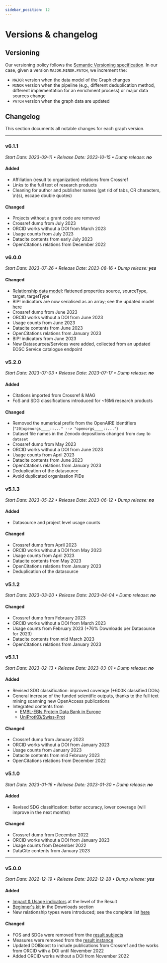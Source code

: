 ```yaml
---
sidebar_position: 12
---
```


# Versions & changelog

## Versioning

Our versioning policy follows the [Semantic Versioning specification](https://semver.org/). 
In our case, given a version `MAJOR.MINOR.PATCH`, we increment the:

* `MAJOR` version when the data model of the Graph changes
* `MINOR` version when the pipeline (e.g., different deduplication method, different implementation for an enrichment process) or major data sources change
* `PATCH` version when the graph data are updated

## Changelog

This section documents all notable changes for each graph version.

---

### v6.1.1
_Start Date: 2023-09-11 &bull; Release Date: 2023-10-15 &bull; Dump release: **no**_

#### Added 
- Affiliation (result to organization) relations from Crossref 
- Links to the full text of research products
- Cleaning for author and publisher names (get rid of tabs, CR characters, \n(s), escape double quotes)

#### Changed
- Projects without a grant code are removed
- Crossref dump from July 2023
- ORCID works without a DOI from March 2023
- Usage counts from July 2023
- Datacite contents from early July 2023
- OpenCitations relations from December 2022

### v6.0.0
_Start Date: 2023-07-26 &bull; Release Date: 2023-08-16 &bull; Dump release: **yes**_

#### Changed

- [Relationship data model](./data-model/relationships/relationship-object): flattened properties source, sourceType, target, targetType
- BIP! indicators are now serialised as an array; see the updated model [here](/data-model/entities/other#bipindicators) 
- Crossref dump from June 2023
- ORCID works without a DOI from June 2023
- Usage counts from June 2023
- Datacite contents from June 2023
- OpenCitations relations from January 2023
- BIP! indicators from June 2023
- New Datasources/Services were added, collected from an updated EOSC Service catalogue endpoint


### v5.2.0
_Start Date: 2023-07-03 &bull; Release Date: 2023-07-17 &bull; Dump release: **no**_

#### Added
- Citations imported from Crossref & MAG
- FoS and SDG classifications introduced for ~16Mi research products

#### Changed

- Removed the numerical prefix from the OpenAIRE identifiers (```"20|openorgs____::..." --> "openorgs____::..."```)
- Dataset file names in the Zenodo depositions changed from `dump` to `dataset`
- Crossref dump from May 2023
- ORCID works without a DOI from June 2023
- Usage counts from April 2023
- Datacite contents from June 2023
- OpenCitations relations from January 2023
- Deduplication of the datasource
- Avoid duplicated organisation PIDs

### v5.1.3
_Start Date: 2023-05-22 &bull; Release Date: 2023-06-12 &bull; Dump release: **no**_

#### Added
- Datasource and project level usage counts

#### Changed

- Crossref dump from April 2023
- ORCID works without a DOI from May 2023
- Usage counts from April 2023
- Datacite contents from May 2023
- OpenCitations relations from January 2023
- Deduplication of the datasource

### v5.1.2
_Start Date: 2023-03-20 &bull; Release Date: 2023-04-04 &bull; Dump release: **no**_

#### Changed

- Crossref dump from February 2023
- ORCID works without a DOI from March 2023
- Usage counts from February 2023 (+76% Downloads per Datasource for 2023)
- Datacite contents from mid March 2023
- OpenCitations relations from January 2023

### v5.1.1
_Start Date: 2023-02-13 &bull; Release Date: 2023-03-01 &bull; Dump release: **no**_

#### Added

- Revised SDG classification: improved coverage (+600K classified DOIs)
- General increase of the funded scientific outputs, thanks to the full text mining scanning new OpenAccess publications
- Integrated contents from
  - [EMBL-EBIs Protein Data Bank in Europe](./graph-production-workflow/aggregation/non-compatible-sources/ebi)
  - [UniProtKB/Swiss-Prot](./graph-production-workflow//aggregation/non-compatible-sources/uniprot)

#### Changed

- Crossref dump from January 2023
- ORCID works without a DOI from January 2023
- Usage counts from January 2023
- Datacite contents from mid February 2023
- OpenCitations relations from December 2022

### v5.1.0
_Start Date: 2023-01-16 &bull; Release Date: 2023-01-30 &bull; Dump release: **no**_

#### Added

- Revised SDG classification: better accuracy, lower coverage (will improve in the next months)

#### Changed

- Crossref dump from December 2022
- ORCID works without a DOI from January 2023
- Usage counts from December 2022
- DataCite contents from January 2023

---

### v5.0.0

_Start Date: 2022-12-19 &bull; Release Date: 2022-12-28 &bull; Dump release: **yes**_

#### Added

- [Impact & Usage indicators](./data-model/entities/result#indicators) at the level of the Result
- [Beginner's kit](./downloads/beginners-kit) in the Downloads section
- New relationship types were introduced; see the complete list [here](./data-model/relationships/relationship-types)

#### Changed

- FOS and SDGs were removed from the [result subjects](./data-model/entities/result#subjects)
- Measures were removed from the [result instance](./data-model/entities/result#instance)
- Updated DOIBoost to include publications from Crossref and the works from ORCID with a DOI until November 2022
- Added ORCID works without a DOI from November 2022

